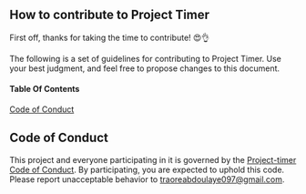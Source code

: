 ## How to contribute to Project Timer

First off, thanks for taking the time to contribute! 😍👌

The following is a set of guidelines for contributing to Project Timer. Use your best judgment, and feel free to propose changes to this document.

#### Table Of Contents

[Code of Conduct](#CODE_OF_CONDUCT)


## Code of Conduct

This project and everyone participating in it is governed by the [Project-timer Code of Conduct](CODE_OF_CONDUCT.md). By participating, you are expected to uphold this code. Please report unacceptable behavior to [traoreabdoulaye097@gmail.com](mailto:traoreabdoulaye097@gmail.com).
